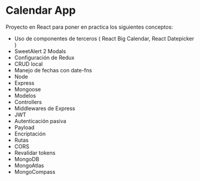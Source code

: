 # Calendar App

Proyecto en React para poner en practica los siguientes conceptos:

- Uso de componentes de terceros ( React Big Calendar, React Datepicker )
- SweetAlert 2 Modals
- Configuración de Redux
- CRUD local
- Manejo de fechas con date-fns
- Node
- Express
- Mongoose
- Modelos
- Controllers
- Middlewares de Express
- JWT
- Autenticación pasiva
- Payload
- Encriptación
- Rutas
- CORS
- Revalidar tokens
- MongoDB
- MongoAtlas
- MongoCompass